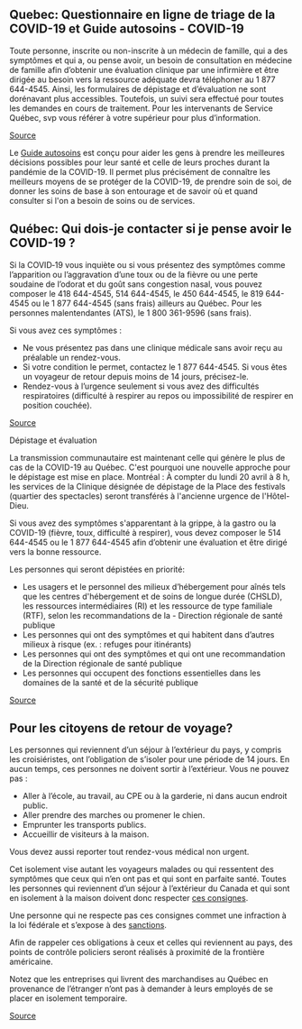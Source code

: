 ## Quebec: Questionnaire en ligne de triage de la COVID-19 et Guide autosoins - COVID-19

Toute personne, inscrite ou non-inscrite à un médecin de famille, qui a des symptômes et qui a, ou pense avoir, un besoin de consultation en médecine de famille afin d’obtenir une évaluation clinique par une infirmière et être dirigée au besoin vers la ressource adéquate devra téléphoner au 1 877 644-4545. Ainsi, les formulaires de dépistage et d’évaluation ne sont dorénavant plus accessibles. Toutefois, un suivi sera effectué pour toutes les demandes en cours de traitement. Pour les intervenants de Service Québec, svp vous référer à votre supérieur pour plus d’information.

[Source](https://covid19.quebec.ca/evaluation/)

Le [Guide autosoins](https://publications.msss.gouv.qc.ca/msss/document-002491/) est conçu pour aider les gens à prendre les meilleures décisions possibles pour leur santé et celle de leurs proches durant la pandémie de la COVID-19. Il permet plus précisément de connaître les meilleurs moyens de se protéger de la COVID-19, de prendre soin de soi, de donner les soins de base à son entourage et de savoir où et quand consulter si l'on a besoin de soins ou de services.

## Québec: Qui dois-je contacter si je pense avoir le COVID-19 ?

Si la COVID‑19 vous inquiète ou si vous présentez des symptômes comme l’apparition ou l’aggravation d’une toux ou de la fièvre ou une perte soudaine de l’odorat et du goût sans congestion nasal, vous pouvez composer le 418 644-4545, 514 644-4545, le 450 644-4545, le 819 644-4545 ou le 1 877 644-4545 (sans frais) ailleurs au Québec. Pour les personnes malentendantes (ATS), le 1 800 361-9596 (sans frais).

Si vous avez ces symptômes :

- Ne vous présentez pas dans une clinique médicale sans avoir reçu au préalable un rendez-vous.
- Si votre condition le permet, contactez le 1 877 644-4545. Si vous êtes un voyageur de retour depuis moins de 14 jours, précisez-le.
- Rendez-vous à l’urgence seulement si vous avez des difficultés respiratoires (difficulté à respirer au repos ou impossibilité de respirer en position couchée).

[Source](https://www.quebec.ca/sante/problemes-de-sante/a-z/coronavirus-2019/)

Dépistage et évaluation

La transmission communautaire est maintenant celle qui génère le plus de cas de la COVID-19 au Québec. C'est pourquoi une nouvelle approche pour le dépistage est mise en place.
Montréal : À compter du lundi 20 avril à 8 h, les services de la Clinique désignée de dépistage de la Place des festivals (quartier des spectacles) seront transférés à l'ancienne urgence de l'Hôtel-Dieu.

Si vous avez des symptômes s'apparentant à la grippe, à la gastro ou la COVID-19 (fièvre, toux, difficulté à respirer), vous devez composer le 514 644-4545 ou le 1 877 644-4545 afin d’obtenir une évaluation et être dirigé vers la bonne ressource.

Les personnes qui seront dépistées en priorité:

- Les usagers et le personnel des milieux d’hébergement pour aînés tels que les centres d'hébergement et de soins de longue durée (CHSLD), les ressources intermédiaires (RI) et les ressource de type familiale (RTF), selon les recommandations de la - Direction régionale de santé publique
- Les personnes qui ont des symptômes et qui habitent dans d’autres milieux à risque (ex. : refuges pour itinérants)
- Les personnes qui ont des symptômes et qui ont une recommandation de la Direction régionale de santé publique
- Les personnes qui occupent des fonctions essentielles dans les domaines de la santé et de la sécurité publique

[Source](https://santemontreal.qc.ca/population/coronavirus-covid-19/)

## Pour les citoyens de retour de voyage?

Les personnes qui reviennent d’un séjour à l’extérieur du pays, y compris les croisiéristes, ont l’obligation de s’isoler pour une période de 14 jours. En aucun temps, ces personnes ne doivent sortir à l’extérieur. Vous ne pouvez pas :

- Aller à l’école, au travail, au CPE ou à la garderie, ni dans aucun endroit public.
- Aller prendre des marches ou promener le chien.
- Emprunter les transports publics.
- Accueillir de visiteurs à la maison.

Vous devez aussi reporter tout rendez-vous médical non urgent.

Cet isolement vise autant les voyageurs malades ou qui ressentent des symptômes que ceux qui n’en ont pas et qui sont en parfaite santé. Toutes les personnes qui reviennent d’un séjour à l’extérieur du Canada et qui sont en isolement à la maison doivent donc respecter [ces consignes](https://www.quebec.ca/sante/problemes-de-sante/a-z/coronavirus-2019/consignes-aux-voyageurs-covid19/).

Une personne qui ne respecte pas ces consignes commet une infraction à la loi fédérale et s’expose à des [sanctions](https://www.canada.ca/fr/sante-publique/services/maladies/2019-nouveau-coronavirus/derniers-conseils-sante-voyageurs.html#a2).

Afin de rappeler ces obligations à ceux et celles qui reviennent au pays, des points de contrôle policiers seront réalisés à proximité de la frontière américaine.

Notez que les entreprises qui livrent des marchandises au Québec en provenance de l’étranger n’ont pas à demander à leurs employés de se placer en isolement temporaire.

[Source](https://www.quebec.ca/sante/problemes-de-sante/a-z/coronavirus-2019/consignes-aux-voyageurs-covid19/)
